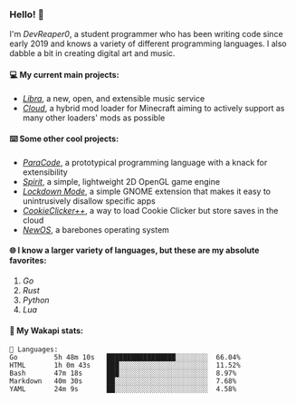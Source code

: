 ### Hello! 👋

I'm _DevReaper0_, a student programmer who has been writing code since early 2019 and knows a variety of different programming languages. I also dabble a bit in creating digital art and music.

#### 💻 My current main projects:

-   _[Libra](https://github.com/LibraMusic)_, a new, open, and extensible music service
-   _[Cloud](https://github.com/CloudLoaderMC/CloudLoader)_, a hybrid mod loader for Minecraft aiming to actively support as many other loaders' mods as possible

#### ⌨️ Some other cool projects:

-   _[ParaCode](https://github.com/ParaCodeLang/ParaCode)_, a prototypical programming language with a knack for extensibility
-   _[Spirit](https://gitlab.com/DevReaper0/SpiritEngine)_, a simple, lightweight 2D OpenGL game engine
-   _[Lockdown Mode](https://github.com/DevReaper0/GNOME-LockdownMode)_, a simple GNOME extension that makes it easy to unintrusively disallow specific apps
-   _[CookieClicker++](https://github.com/DevReaper0/CookieClickerPlusPlus)_, a way to load Cookie Clicker but store saves in the cloud
-   _[NewOS](https://github.com/DevReaper0/NewOS)_, a barebones operating system

#### 🌐 I know a larger variety of languages, but these are my absolute favorites:

1. _Go_
2. _Rust_
3. _Python_
4. _Lua_

#### 📡 My Wakapi stats:

```text
💾 Languages:
Go         5h 48m 10s   █████████████████░░░░░░░░  66.04%
HTML       1h 0m 43s    ███░░░░░░░░░░░░░░░░░░░░░░  11.52%
Bash       47m 18s      ███░░░░░░░░░░░░░░░░░░░░░░  8.97%
Markdown   40m 30s      ██░░░░░░░░░░░░░░░░░░░░░░░  7.68%
YAML       24m 9s       ██░░░░░░░░░░░░░░░░░░░░░░░  4.58%
```
